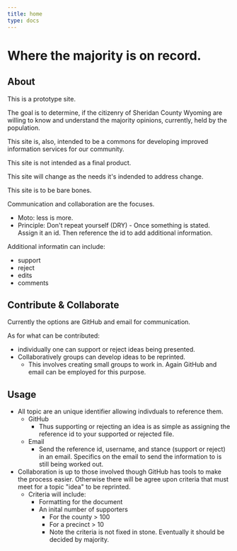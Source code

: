 ```yaml
---
title: home
type: docs
---
```


# Where the majority is on record.

## About
This is a prototype site.

The goal is to determine, if the 
citizenry of Sheridan County Wyoming
are willing to know and understand
the majority opinions, currently,
held by the population.

This site is, also, intended to
be a commons for developing improved
information services for our community.

This site is not intended as a final
product.

This site will change as the needs it's 
indended to address change.

This site is to be bare bones. 

Communication and collaboration are the focuses.
* Moto: less is more.
* Principle: Don't repeat yourself (DRY) - 
Once something is stated. 
Assign it an id. 
Then reference the id to add additional information.

Additional informatin can include:
* support
* reject
* edits
* comments

## Contribute & Collaborate
Currently the options are GitHub and email for communication.

As for what can be contributed:
* individually one can support or reject ideas being presented.
* Collaboratively groups can develop ideas to be reprinted.
  * This involves creating small groups to work in. 
Again GitHub and email can be employed for this purpose.


## Usage
* All topic are an unique identifier allowing indivduals to reference them. 
  * GitHub
    * Thus supporting or rejecting an idea is as simple as assigning the reference 
id to your supported or rejected file.
  * Email
    * Send the reference id, username, and stance (support or reject) in an email. 
Specifics on the email to send the information to is still being worked out.
* Collaboration is up to those involved though GitHub has tools to make the 
process easier. Otherwise there will be agree upon criteria that must meet for 
a topic "idea" to be reprinted.
  * Criteria will include:
    * Formatting for the document
    * An inital number of supporters
      * For the county > 100
      * For a precinct > 10
      * Note the criteria is not fixed in stone. Eventually it should be decided by majority.




